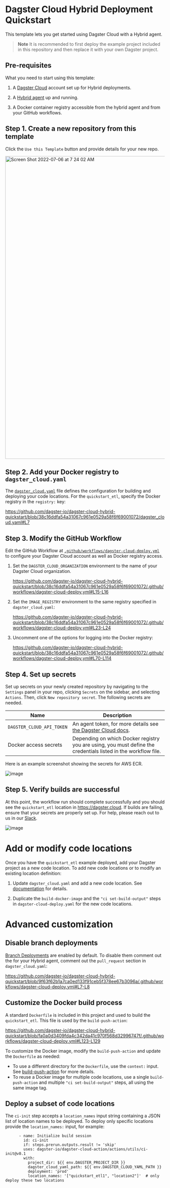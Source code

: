 # Dagster Cloud Hybrid Deployment Quickstart

This template lets you get started using Dagster Cloud with a Hybrid agent.

> **Note**
> It is recommended to first deploy the example project included in this repository and then replace it with your own Dagster project.

## Pre-requisites

What you need to start using this template:

1. A [Dagster Cloud](https://dagster.cloud/) account set up for Hybrid deployments.

2. A [Hybrid agent](https://docs.dagster.io/dagster-cloud/deployment/agents) up and running.

3. A Docker container registry accessible from the hybrid agent and from your GitHub workflows.

## Step 1. Create a new repository from this template

Click the `Use this Template` button and provide details for your new repo.

<img width="953" alt="Screen Shot 2022-07-06 at 7 24 02 AM" src="https://user-images.githubusercontent.com/10215173/177577141-b6a91585-a276-49d3-b66b-e47bd26665a0.png">


## Step 2. Add your Docker registry to `dagster_cloud.yaml`

The [`dagster_cloud.yaml`](./dagster_cloud.yaml) file defines the configuration for building and deploying your code locations. For the `quickstart_etl`, specify the Docker registry in the `registry:` key:

https://github.com/dagster-io/dagster-cloud-hybrid-quickstart/blob/38c16ddfa54a31067c961e0529a58f6f69001072/dagster_cloud.yaml#L7

## Step 3. Modify the GitHub Workflow

Edit the GitHub Workflow at
[`.github/workflows/dagster-cloud-deploy.yml`](./.github/workflows/dagster-cloud-deploy.yml) to configure your Dagster Cloud account as well as Docker registry access.

1. Set the `DAGSTER_CLOUD_ORGANIZATION` environment to the name of your Dagster Cloud organization.

   https://github.com/dagster-io/dagster-cloud-hybrid-quickstart/blob/38c16ddfa54a31067c961e0529a58f6f69001072/.github/workflows/dagster-cloud-deploy.yml#L15-L16

2. Set the `IMAGE_REGISTRY` environment to the same registry specified in `dagster_cloud.yaml`:

   https://github.com/dagster-io/dagster-cloud-hybrid-quickstart/blob/38c16ddfa54a31067c961e0529a58f6f69001072/.github/workflows/dagster-cloud-deploy.yml#L23-L24

2. Uncomment one of the options for logging into the Docker registry:

   https://github.com/dagster-io/dagster-cloud-hybrid-quickstart/blob/38c16ddfa54a31067c961e0529a58f6f69001072/.github/workflows/dagster-cloud-deploy.yml#L70-L114

## Step 4. Set up secrets

Set up secrets on your newly created repository by navigating to the `Settings` panel in your repo, clicking `Secrets` on the sidebar, and selecting `Actions`. Then, click `New repository secret`. The following secrets are needed.


| Name           | Description |
|----------------|-------------|
| `DAGSTER_CLOUD_API_TOKEN` | An agent token, for more details see [the Dagster Cloud docs](https://docs.dagster.io/dagster-cloud/account/managing-user-agent-tokens). |
| Docker access secrets  | Depending on which Docker registry you are using, you must define the credentials listed in the workflow file. |

Here is an example screenshot showing the secrets for AWS ECR.

![image](https://github.com/dagster-io/dagster-cloud-hybrid-quickstart/assets/7066873/0167b321-a52c-4344-b76e-53c990334cb8)


## Step 5. Verify builds are successful

At this point, the workflow run should complete successfully and you should see the `quickstart_etl` location in https://dagster.cloud. If builds are failing, ensure that your secrets are properly set up. For help, please reach out to us in our [Slack](https://dagster.io/community).

![image](https://github.com/dagster-io/dagster-cloud-hybrid-quickstart/assets/7066873/6fba8e24-20f2-4cfb-9c0a-0111f381c0ac)


# Add or modify code locations

Once you have the `quickstart_etl` example deployed, add your Dagster project as a new code location. To add new code locations or to modify an existing location definition:

1. Update `dagster_cloud.yaml` and add a new code location. See [documentation](https://docs.dagster.io/dagster-cloud/managing-deployments/code-locations) for details.

2. Duplicate the `build-docker-image` and the `"ci set-build-output"` steps in `dagster-cloud-deploy.yaml` for the new code locations.

# Advanced customization

## Disable branch deployments

[Branch Deployments](https://docs.dagster.io/dagster-cloud/developing-testing/branch-deployments) are enabled by default. To disable them comment out the for your Hybrid agent, comment out the `pull_request` section in `dagster_cloud.yaml`:

https://github.com/dagster-io/dagster-cloud-hybrid-quickstart/blob/9f63f62b1a7ca0ed133f91ceb5f378ee67b3096a/.github/workflows/dagster-cloud-deploy.yml#L7-L8

## Customize the Docker build process

A standard `Dockerfile` is included in this project and used to build the `quickstart_etl`. This file is used by the `build-push-action`:

https://github.com/dagster-io/dagster-cloud-hybrid-quickstart/blob/fa0a0d3409fda4c342da41c970f568d32996747f/.github/workflows/dagster-cloud-deploy.yml#L123-L129

To customize the Docker image, modify the `build-push-action` and update the `Dockerfile` as needed:

- To use a different directory for the `Dockerfile`, use the `context:` input. See [build-push-action](https://github.com/docker/build-push-action) for more details.
- To reuse a Docker image for multiple code locations, use a single `build-push-action` and multiple `"ci set-build-output"` steps, all using the same image tag.

## Deploy a subset of code locations

The `ci-init` step accepts a `location_names` input string containing a JSON list of location names to be deployed. To deploy only specific locations provide the `location_names:` input, for example:
```
      - name: Initialize build session
        id: ci-init
        if: steps.prerun.outputs.result != 'skip'
        uses: dagster-io/dagster-cloud-action/actions/utils/ci-init@v0.1
        with:
          project_dir: ${{ env.DAGSTER_PROJECT_DIR }}
          dagster_cloud_yaml_path: ${{ env.DAGSTER_CLOUD_YAML_PATH }}
          deployment: 'prod'
          location_names: '["quickstart_etl1", "location2"]'  # only deploy these two locations
```
